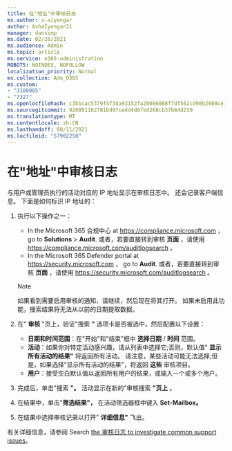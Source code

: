 ```yaml
---
title: 在"地址"中审核日志
ms.author: v-aiyengar
author: AshaIyengar21
manager: dansimp
ms.date: 02/26/2021
ms.audience: Admin
ms.topic: article
ms.service: o365-administration
ROBOTS: NOINDEX, NOFOLLOW
localization_priority: Normal
ms.collection: Adm_O365
ms.custom:
- "3100005"
- "7327"
ms.openlocfilehash: c3b1cac5379f4f3da93152fa20086068f7df562cd98b2980ce1b4280e0aa6d5f
ms.sourcegitcommit: 920051182781bd97ce4d4d6fbd268cb37b84d239
ms.translationtype: MT
ms.contentlocale: zh-CN
ms.lasthandoff: 08/11/2021
ms.locfileid: "57902250"
---
```

# <a name="find-the-ip-address-in-audit-log"></a>在"地址"中审核日志

与用户或管理员执行的活动对应的 IP 地址显示在审核日志中。 还会记录客户端信息。 下面是如何标识 IP 地址的：

1. 执行以下操作之一：
   - In the Microsoft 365 合规中心 at <https://compliance.microsoft.com> ， go to **Solutions** \> **Audit**. 或者，若要直接转到审核 **页面** ，请使用 <https://compliance.microsoft.com/auditlogsearch> 。
   - In the Microsoft 365 Defender portal at <https://security.microsoft.com> ， go to **Audit**. 或者，若要直接转到审核 **页面** ，请使用 <https://security.microsoft.com/auditlogsearch> 。

    > [!NOTE]
    > 如果看到需要启用审核的通知，请继续，然后现在将其打开。 如果未启用此功能，搜索结果将无法从以前的日期提取数据。

2. 在" **审核** "页上，验证"搜索 **"** 选项卡是否被选中，然后配置以下设置：
   - **日期和时间范围**：在"开始"和"结束"框中 **选择日期** / **时间** 范围。
   - **活动**：如果你对特定活动感兴趣，请从列表中选择它;否则，默认值" **显示所有活动的结果"** 将返回所有活动。 请注意，某些活动可能无法选择;但是，如果选择"显示所有活动的结果"，将返回 **这些** 审核项目。
   - **用户**：接受空白默认值以返回所有用户的结果，或输入一个或多个用户。

3. 完成后，单击"搜索 **"。** 活动显示在新的"审核搜索 **"页上** 。

4. 在结果中，单击"**筛选结果"，** 在活动筛选器框中键入 **Set-Mailbox。**

5. 在结果中选择审核记录以打开" **详细信息"** 飞出。

有关详细信息，请参阅 Search [the 审核日志 to investigate common support issues](https://docs.microsoft.com/microsoft-365/compliance/auditing-troubleshooting-scenarios)。
